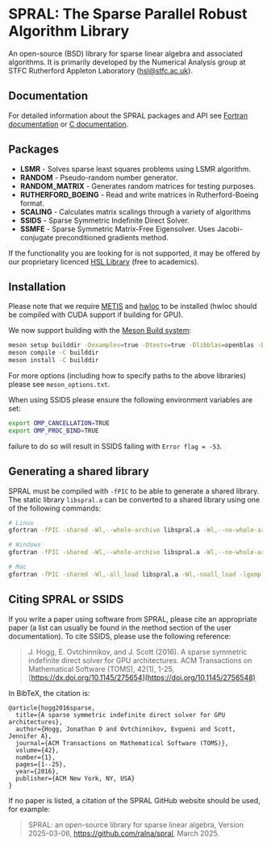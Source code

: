 # SPRAL: The Sparse Parallel Robust Algorithm Library

An open-source (BSD) library for sparse linear algebra and associated
algorithms. It is primarily developed by the Numerical Analysis group at
STFC Rutherford Appleton Laboratory ([hsl@stfc.ac.uk](mailto:hsl@stfc.ac.uk)).

## Documentation

For detailed information about the SPRAL packages and API see [Fortran
documentation](https://ralna.github.io/spral/_build/html/Fortran/)
or [C
documentation](https://ralna.github.io/spral/_build/html/C/).

## Packages

- **LSMR** - Solves sparse least squares problems using LSMR
  algorithm.
- **RANDOM** - Pseudo-random number generator.
- **RANDOM_MATRIX** - Generates random matrices for testing purposes.
- **RUTHERFORD_BOEING** - Read and write matrices in Rutherford-Boeing
  format.
- **SCALING** - Calculates matrix scalings through a variety of
  algorithms
- **SSIDS** - Sparse Symmetric Indefinite Direct Solver.
- **SSMFE** - Sparse Symmetric Matrix-Free Eigensolver. Uses
                      Jacobi-conjugate preconditioned gradients
                      method.

If the functionality you are looking for is not supported, it may be offered by
our proprietary licenced [HSL Library](http://www.hsl.rl.ac.uk/)
(free to academics).

## Installation
Please note that we require [METIS](http://glaros.dtc.umn.edu/gkhome/metis/metis/overview)
and [hwloc](https://www.open-mpi.org/projects/hwloc/) to be installed
(hwloc should be compiled with CUDA support if building for GPU).

We now support building with the [Meson Build system](https://mesonbuild.com):
```bash
meson setup builddir -Dexamples=true -Dtests=true -Dlibblas=openblas -Dliblapack=openblas
meson compile -C builddir
meson install -C builddir
```
For more options (including how to specify paths to the above libraries) please see `meson_options.txt`.

When using SSIDS please ensure the following environment variables are set:
```bash
export OMP_CANCELLATION=TRUE
export OMP_PROC_BIND=TRUE
```
failure to do so will result in SSIDS failing with `Error flag = -53`.

## Generating a shared library

SPRAL must be compiled with `-fPIC` to be able to generate a shared library.
The static library `libspral.a` can be converted to a shared library using one of the following commands:
```bash
# Linux
gfortran -fPIC -shared -Wl,--whole-archive libspral.a -Wl,--no-whole-archive -lgomp -lblas -llapack -lhwloc -lmetis -lstdc++ -o libspral.so

# Windows
gfortran -fPIC -shared -Wl,--whole-archive libspral.a -Wl,--no-whole-archive -lgomp -lopenblas -lhwloc -lmetis -lstdc++ -o libspral.dll

# Mac
gfortran -fPIC -shared -Wl,-all_load libspral.a -Wl,-noall_load -lgomp -lopenblas -lhwloc -lmetis -lstdc++ -o libspral.dylib
```

## Citing SPRAL or SSIDS
If you write a paper using software from SPRAL, please cite an appropriate paper (a list can usually be found in the method section of the user documentation). To cite SSIDS, please use the following reference:

> J. Hogg, E. Ovtchinnikov, and J. Scott (2016). A sparse symmetric indefinite direct solver for GPU architectures. ACM Transactions on Mathematical Software (TOMS), 42(1), 1-25, [https://dx.doi.org/10.1145/275654](https://doi.org/10.1145/2756548)

In BibTeX, the citation is:

```
@article{hogg2016sparse,
  title={A sparse symmetric indefinite direct solver for GPU architectures},
  author={Hogg, Jonathan D and Ovtchinnikov, Evgueni and Scott, Jennifer A},
  journal={ACM Transactions on Mathematical Software (TOMS)},
  volume={42},
  number={1},
  pages={1--25},
  year={2016},
  publisher={ACM New York, NY, USA}
}
```

If no paper is listed, a citation of the SPRAL GitHub website should be used, for example:

> SPRAL: an open-source library for sparse linear algebra, Version 2025-03-06, https://github.com/ralna/spral, March 2025.
